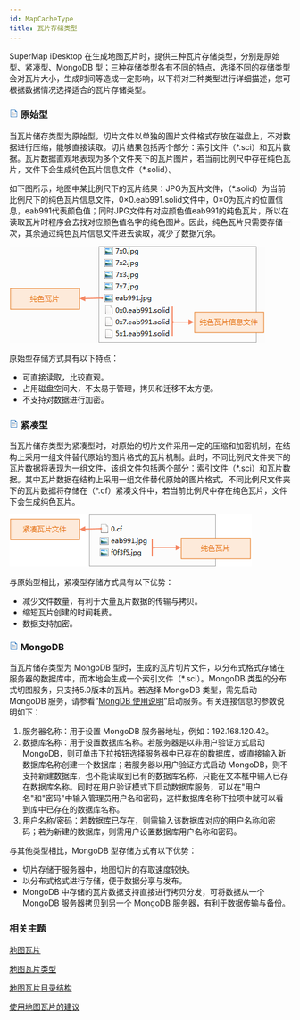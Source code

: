 ```yaml
---
id: MapCacheType
title: 瓦片存储类型
---
```

SuperMap iDesktop 在生成地图瓦片时，提供三种瓦片存储类型，分别是原始型、紧凑型、MongoDB
型；三种存储类型各有不同的特点，选择不同的存储类型会对瓦片大小，生成时间等造成一定影响，以下将对三种类型进行详细描述，您可根据数据情况选择适合的瓦片存储类型。

### ![](../img/read.gif) 原始型

当瓦片储存类型为原始型，切片文件以单独的图片文件格式存放在磁盘上，不对数据进行压缩，能够直接读取。切片结果包括两个部分：索引文件（\*.sci）和瓦片数据。瓦片数据直观地表现为多个文件夹下的瓦片图片，若当前比例尺中存在纯色瓦片，文件下会生成纯色瓦片信息文件（\*.solid）。

如下图所示，地图中某比例尺下的瓦片结果：JPG为瓦片文件，（\*.solid）为当前比例尺下的纯色瓦片信息文件，0×0.eab991.solid文件中，0×0为瓦片的位置信息，eab991代表颜色值；同时JPG文件有对应颜色值eab991的纯色瓦片，所以在读取瓦片时程序会去找对应颜色值名字的纯色图片。因此，纯色瓦片只需要存储一次，其余通过纯色瓦片信息文件进去读取，减少了数据冗余。

![](img/OriginCache.png)  
  
原始型存储方式具有以下特点：

  * 可直接读取，比较直观。
  * 占用磁盘空间大，不太易于管理，拷贝和迁移不太方便。
  * 不支持对数据进行加密。

### ![](../img/read.gif) 紧凑型

当瓦片储存类型为紧凑型时，对原始的切片文件采用一定的压缩和加密机制，在结构上采用一组文件替代原始的图片格式的瓦片机制。此时，不同比例尺文件夹下的瓦片数据将表现为一组文件，该组文件包括两个部分：索引文件（\*.sci）和瓦片数据。其中瓦片数据在结构上采用一组文件替代原始的图片格式，不同比例尺文件夹下的瓦片数据将存储在（\*.cf）紧凑文件中，若当前比例尺中存在纯色瓦片，文件下会生成纯色瓦片。

![](img/compactCache.png)  
  
与原始型相比，紧凑型存储方式具有以下优势：

  * 减少文件数量，有利于大量瓦片数据的传输与拷贝。
  * 缩短瓦片创建的时间耗费。
  * 数据支持加密。

### ![](../img/read.gif) MongoDB

当瓦片储存类型为 MongoDB 型时，生成的瓦片切片文件，以分布式格式存储在服务器的数据库中，而本地会生成一个索引文件（*.sci）。MongoDB
类型的分布式切图服务，只支持5.0版本的瓦片。若选择 MongoDB 类型，需先启动 MongoDB 服务，请参看“[MongDB
使用说明](../../../tutorial/TechDocument/MongoDBDatabaseGuide)”启动服务。有关连接信息的参数说明如下：

  1. 服务器名称：用于设置 MongoDB 服务器地址，例如：192.168.120.42。
  2. 数据库名称：用于设置数据库名称。若服务器是以非用户验证方式启动 MongoDB，则可单击下拉按钮选择服务器中已存在的数据库，或直接输入新数据库名称创建一个数据库；若服务器以用户验证方式启动 MongoDB，则不支持新建数据库，也不能读取到已有的数据库名称，只能在文本框中输入已存在数据库名称。同时在用户验证模式下启动数据库服务，可以在"用户名"和"密码"中输入管理员用户名和密码，这样数据库名称下拉项中就可以看到库中已存在的数据库名称。
  3. 用户名称/密码：若数据库已存在，则需输入该数据库对应的用户名称和密码；若为新建的数据库，则需用户设置数据库用户名称和密码。

与其他类型相比，MongoDB 型存储方式有以下优势：

  * 切片存储于服务器中，地图切片的存取速度较快。
  * 以分布式格式进行存储，便于数据分享与发布。
  * MongoDB 中存储的瓦片数据支持直接进行拷贝分发，可将数据从一个 MongoDB 服务器拷贝到另一个 MongoDB 服务器，有利于数据传输与备份。

### 相关主题

  [地图瓦片](MapTiles)

  [地图瓦片类型](TilesType)

  [地图瓦片目录结构](MapCacheFolder)

  [使用地图瓦片的建议](AdviceAboutMapCache)